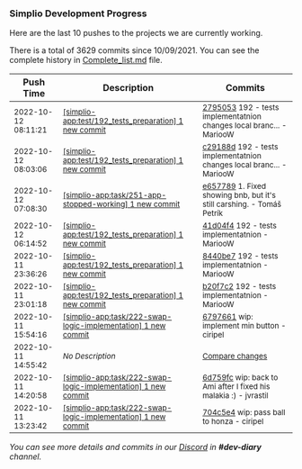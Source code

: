 
### Simplio Development Progress

Here are the last 10 pushes to the projects we are currently working.

There is a total of 3629 commits since 10/09/2021. You can see the complete history in
 [Complete_list.md](Complete_list.md) file.

| Push Time | Description | Commits |
| --- | --- | --- |
| <sub>2022-10-12 08:11:21</sub> | <sub>[[simplio-app:test/192\_tests\_preparation] 1 new commit](https://github.com/SimplioOfficial/simplio-app/commit/2795053b4c6cc08c78db3b5c6dbc1d7f35f19413)</sub> | <sub>[2795053](https://github.com/SimplioOfficial/simplio-app/commit/2795053b4c6cc08c78db3b5c6dbc1d7f35f19413) 192 - tests implementatnion changes local branc... - MariooW</sub> |
| <sub>2022-10-12 08:03:06</sub> | <sub>[[simplio-app:test/192\_tests\_preparation] 1 new commit](https://github.com/SimplioOfficial/simplio-app/commit/c29188d95096819a98d564c026ce8c6ef884918b)</sub> | <sub>[c29188d](https://github.com/SimplioOfficial/simplio-app/commit/c29188d95096819a98d564c026ce8c6ef884918b) 192 - tests implementatnion changes local branc... - MariooW</sub> |
| <sub>2022-10-12 07:08:30</sub> | <sub>[[simplio-app:task/251\-app\-stopped\-working] 1 new commit](https://github.com/SimplioOfficial/simplio-app/commit/e657789832926986800f727f9dbfe6242b49fd44)</sub> | <sub>[e657789](https://github.com/SimplioOfficial/simplio-app/commit/e657789832926986800f727f9dbfe6242b49fd44) 1. Fixed showing bnb, but it's still carshing. - Tomáš Petrík</sub> |
| <sub>2022-10-12 06:14:52</sub> | <sub>[[simplio-app:test/192\_tests\_preparation] 1 new commit](https://github.com/SimplioOfficial/simplio-app/commit/41d04f4bf83f67c1458c199b5fcebcbbf56af508)</sub> | <sub>[41d04f4](https://github.com/SimplioOfficial/simplio-app/commit/41d04f4bf83f67c1458c199b5fcebcbbf56af508) 192 - tests implementatnion - MariooW</sub> |
| <sub>2022-10-11 23:36:26</sub> | <sub>[[simplio-app:test/192\_tests\_preparation] 1 new commit](https://github.com/SimplioOfficial/simplio-app/commit/8440be7f89df67d60d0d333b53f434ee36210d4a)</sub> | <sub>[8440be7](https://github.com/SimplioOfficial/simplio-app/commit/8440be7f89df67d60d0d333b53f434ee36210d4a) 192 - tests implementatnion - MariooW</sub> |
| <sub>2022-10-11 23:01:18</sub> | <sub>[[simplio-app:test/192\_tests\_preparation] 1 new commit](https://github.com/SimplioOfficial/simplio-app/commit/b20f7c2798332eaf244dfa8fa775827d598a00bf)</sub> | <sub>[b20f7c2](https://github.com/SimplioOfficial/simplio-app/commit/b20f7c2798332eaf244dfa8fa775827d598a00bf) 192 - tests implementatnion - MariooW</sub> |
| <sub>2022-10-11 15:54:16</sub> | <sub>[[simplio-app:task/222\-swap\-logic\-implementation] 1 new commit](https://github.com/SimplioOfficial/simplio-app/commit/6797661b5ce24559fd4cdc48431f5a4196d6c38b)</sub> | <sub>[6797661](https://github.com/SimplioOfficial/simplio-app/commit/6797661b5ce24559fd4cdc48431f5a4196d6c38b) wip: implement min button - ciripel</sub> |
| <sub>2022-10-11 14:55:42</sub> | <sub>_No Description_</sub> | <sub>[Compare changes](https://github.com/SimplioOfficial/simplio-app/compare/6d759fcae855...8df051e2101e)</sub> |
| <sub>2022-10-11 14:20:58</sub> | <sub>[[simplio-app:task/222\-swap\-logic\-implementation] 1 new commit](https://github.com/SimplioOfficial/simplio-app/commit/6d759fcae855f445679ed0ff6b22f647f893d5ce)</sub> | <sub>[6d759fc](https://github.com/SimplioOfficial/simplio-app/commit/6d759fcae855f445679ed0ff6b22f647f893d5ce) wip: back to Ami after I fixed his malakia :) - jvrastil</sub> |
| <sub>2022-10-11 13:23:42</sub> | <sub>[[simplio-app:task/222\-swap\-logic\-implementation] 1 new commit](https://github.com/SimplioOfficial/simplio-app/commit/704c5e489a1d7d6637ed4dc950d79c42193b42b2)</sub> | <sub>[704c5e4](https://github.com/SimplioOfficial/simplio-app/commit/704c5e489a1d7d6637ed4dc950d79c42193b42b2) wip: pass ball to honza - ciripel</sub> |

_You can see more details and commits in our [Discord](https://discord.gg/aKhjuwZmdP) in **#dev-diary** channel._

